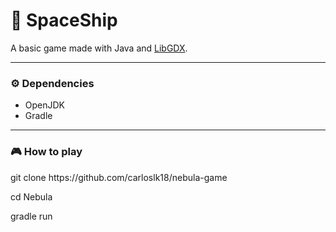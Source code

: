 <h1>🚀 SpaceShip</h1>

A basic game made with Java and <a href="https://github.com/libgdx/libgdx">LibGDX</a>.

<hr>

<h3> ⚙️ Dependencies</h3>

<ul>
  <li>OpenJDK</li>
  <li>Gradle</li>
</ul>

<hr>

<h3> 🎮 How to play </h3>

<p>git clone https://github.com/carloslk18/nebula-game</p>
<p>cd Nebula</p>
<p>gradle run</p>
